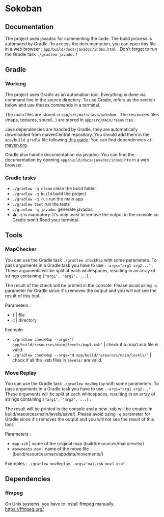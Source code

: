 # Sokoban

## Documentation

The project uses javadoc for commenting the code. The build process is automated by Gradle.
To access the documentation, you can open this file in a web browser : `app/build/docs/javadoc/index.html` .
Don't forget to run the Gradle task `./gradlew javadoc` !

## Gradle

### Working

The project uses Gradle as an automation tool. Everything is done via command line in the source directory. 
To use Gradle, refers as the section below and use theses commands in a terminal.

The main files are stored in `app/src/main/java/sokoban` .
The resources files (maps, textures, sound...) are stored in `app/src/main/resources` .

Java dependencies are handled by Gradle, they are automatically downloaded from mavenCentral repository. You should add them in the `app/build.gradle` file following [this guide](https://docs.gradle.org/current/userguide/declaring_dependencies.html). You can find dependencies at [maven.org](https://search.maven.org/).

Gradle also handle documentation via javadoc. You can find the documentation by opening `app/build/docs/javadoc/index.htm` in a web browser.

### Gradle tasks

- `./gradlew -q clean` clean the build folder
- `./gradlew -q build` build the project
- `./gradlew -q run` run the main app
- `./gradlew test` run the tests
- `./gradlew -q javadoc` generate javadoc
- :warning: `-q` is mandatory. It's only used to remove the output in the console so Gradle won't flood your terminal.

## Tools

### MapChecker
You can use the Gradle task `./gradlew checkMap` with some parameters.
To pass arguments in a Gradle task you have to use `--args="arg1 arg2..."` .
These arguments will be split at each whitespaces, resulting in an array of strings containing `["arg1", "arg2", ...]` .

The result of the check will be printed in the console. Please avoid using `-q` parameter for Gradle since it's removes the output and you will not see the result of this tool.  

Parameters :
* `f` | file
* `d` | directory

Exemple:

- `./gradlew checkMap --args="f app/build/resources/main/levels/map1.xsb"` | check if a map1.xsb file is valid.
- `./gradlew checkMap --args="d app/build/resources/main/levels/"` | check if all the .xsb files in `levels/` are valid.

### Move Replay
You can use the Gradle task `./gradlew movReplay` with some parameters.
To pass arguments in a Gradle task you have to use `--args="arg1 arg2..."` .
These arguments will be split at each whitespaces, resulting in an array of strings containing `["arg1", "arg2", ...]` .

The result will be printed in the console and a new .xsb will be created in build/resources/main/levels/save/). Please avoid using `-q` parameter for Gradle since it's removes the output and you will not see the result of this tool.

Parameters :
* `map.xsb` | name of the original map (build/resources/main/levels/)
* `movements.mov` | name of the move file (build/resources/main/appdata/movements/)

Exemples :
`./gradlew movReplay -args="ma1.xsb mov1.xsb"` 

## Dependencies
### ffmpeg
On Unix systems, you have to install ffmpeg manually.  
https://ffmpeg.org/
